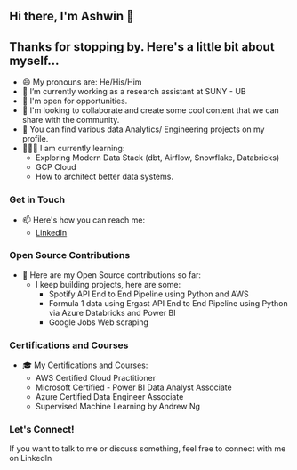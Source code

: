 ## Hi there, I'm Ashwin 👋

## Thanks for stopping by. Here's a little bit about myself...

- 😄 My pronouns are: He/His/Him
- 🔭 I’m currently working as a research assistant at SUNY - UB
- 👯 I'm open for opportunities.
- 💬 I'm looking to collaborate and create some cool content that we can share with the community.
- 🤘 You can find various data Analytics/ Engineering projects on my profile.
- 🧑🏻‍🏫 I am currently learning:
  - Exploring Modern Data Stack (dbt, Airflow, Snowflake, Databricks)
  - GCP Cloud
  - How to architect better data systems.

### Get in Touch

- 📫 Here's how you can reach me:
  - [LinkedIn](https://www.linkedin.com/in/ashwinsingaram579/)

### Open Source Contributions

- 🤘 Here are my Open Source contributions so far:
  - I keep building projects, here are some:
    - Spotify API End to End Pipeline using Python and AWS
    - Formula 1 data using Ergast API End to End Pipeline using Python via Azure Databricks and Power BI
    - Google Jobs Web scraping 

### Certifications and Courses

- 🎓 My Certifications and Courses:
  - AWS Certified Cloud Practitioner
  - Microsoft Certified - Power BI Data Analyst Associate
  - Azure Certified Data Engineer Associate
  - Supervised Machine Learning by Andrew Ng

### Let's Connect!

If you want to talk to me or discuss something, feel free to connect with me on LinkedIn
